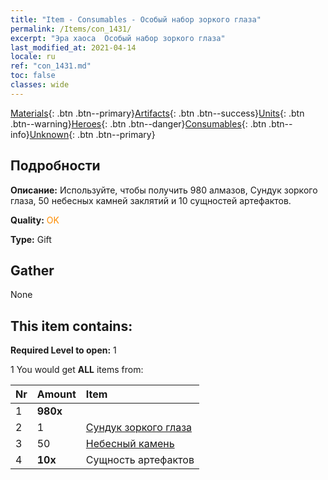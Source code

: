 ```yaml
---
title: "Item - Consumables - Особый набор зоркого глаза"
permalink: /Items/con_1431/
excerpt: "Эра хаоса  Особый набор зоркого глаза"
last_modified_at: 2021-04-14
locale: ru
ref: "con_1431.md"
toc: false
classes: wide
---
```

 [Materials](/ru/Items/){: .btn .btn--primary}[Artifacts](/ru/Items/Artifacts/){: .btn .btn--success}[Units](/ru/Items/Units/){: .btn .btn--warning}[Heroes](/ru/Items/Heroes/){: .btn .btn--danger}[Consumables](/ru/Items/Consumables/){: .btn .btn--info}[Unknown](/ru/Items/Unknown/){: .btn .btn--primary}

## Подробности
 **Описание:** Используйте, чтобы получить 980 алмазов, Сундук зоркого глаза, 50 небесных камней заклятий и 10 сущностей артефактов.

 **Quality:** <span style="color: #FF8C00">OK</span>

 **Type:** Gift

## Gather

  None

## This item contains:

 **Required Level to open:** 1

 1 You would get **ALL** items  from:

  | Nr | Amount |     Item    |
  |:---|:-------|:------------|
  | 1 |  **980x** | <i class="fas fa-gem"/> |  | 
  | 2 | 1 | [Сундук зоркого глаза](/ru/Items/con_1349/) | 
  | 3 | 50 | [Небесный камень](/ru/Items/art_188/) | 
  | 4 |  **10x** | Сущность артефактов |  | 
